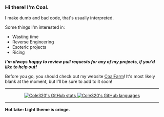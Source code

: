 ### Hi there! I'm Coal.

I make dumb and bad code, that's usually interpreted.

Some things I'm interested in:

- Wasting time
- Reverse Engineering
- Esoteric projects
- Ricing

***I'm always happy to review pull requests for any of my projects, if you'd like to help out!***

Before you go, you should check out my website [CoalFarm](http://coalfarm.cf)!
It's most likely blank at the moment, but I'll be sure to add to it soon!

----

<p align="center">
  <a href="https://github.com/Cole320">
    <img src="https://github-readme-stats.vercel.app/api?username=Cole320&hide_border=true&show_icons=true" alt="Cole320's GitHub stats">
    <img src="https://github-readme-stats.vercel.app/api/top-langs/?username=Cole320&hide_border=true&layout=compact" alt="Cole320's GitHub languages">
  </a>
</p>

----

**Hot take: Light theme is cringe.**
